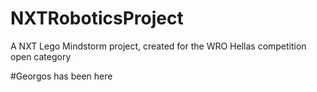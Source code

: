 # NXTRoboticsProject
A NXT Lego Mindstorm project, created for the WRO Hellas competition open category

#Georgos has been here
